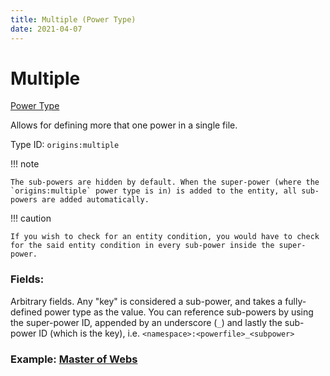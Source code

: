 ```yaml
---
title: Multiple (Power Type)
date: 2021-04-07
---
```


# Multiple

[Power Type](../power_types.md)

Allows for defining more that one power in a single file.

Type ID: `origins:multiple`

!!! note

    The sub-powers are hidden by default. When the super-power (where the `origins:multiple` power type is in) is added to the entity, all sub-powers are added automatically.

!!! caution

    If you wish to check for an entity condition, you would have to check for the said entity condition in every sub-power inside the super-power.

### Fields:

Arbitrary fields. Any "key" is considered a sub-power, and takes a fully-defined power type as the value. You can reference sub-powers by using the super-power ID, appended by an underscore (`_`) and lastly the sub-power ID (which is the key), i.e. `<namespace>:<powerfile>_<subpower>`

### Example: [Master of Webs](https://github.com/apace100/origins-fabric/blob/master/src/main/resources/data/origins/powers/master_of_webs.json)
